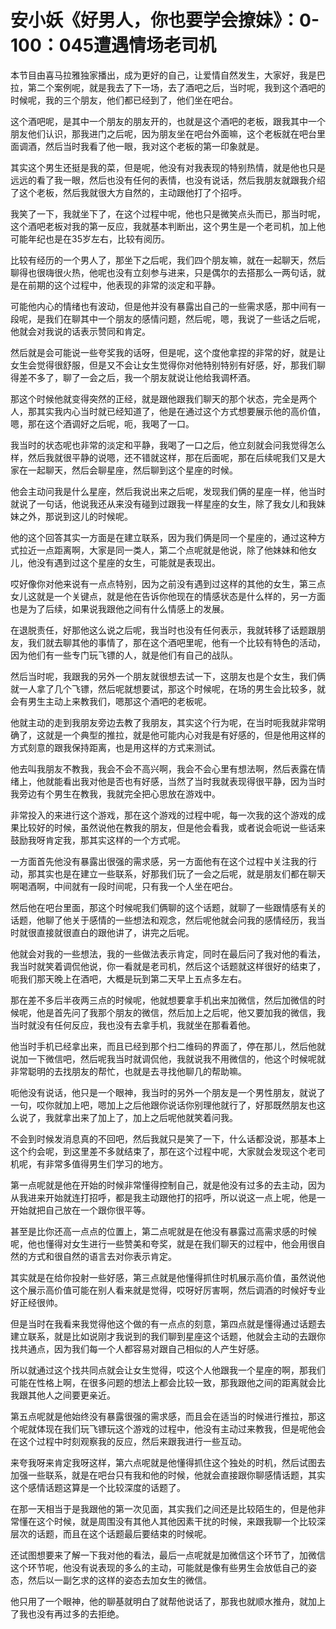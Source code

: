 # 安小妖《好男人，你也要学会撩妹》：0-100：045遭遇情场老司机

本节目由喜马拉雅独家播出，成为更好的自己，让爱情自然发生，大家好，我是巴拉，第二个案例呢，就是我去了下一场，去了酒吧之后，当时呢，我到这个酒吧的时候呢，我的三个朋友，他们都已经到了，他们坐在吧台。

这个酒吧呢，是其中一个朋友的朋友开的，也就是这个酒吧的老板，跟我其中一个朋友他们认识，那我进门之后呢，因为朋友坐在吧台外面嘛，这个老板就在吧台里面调酒，然后当时我看了他一眼，我对这个老板的第一印象就是。

其实这个男生还挺是我的菜，但是呢，他没有对我表现的特别热情，就是他也只是远远的看了我一眼，然后也没有任何的表情，也没有说话，然后我朋友就跟我介绍了这个老板，然后我就很大方自然的，主动跟他打了个招呼。

我笑了一下，我就坐下了，在这个过程中呢，他也只是微笑点头而已，那当时呢，这个酒吧老板对我的第一反应，我就基本判断出，这个男生是一个老司机，加上他可能年纪也是在35岁左右，比较有阅历。

比较有经历的一个男人了，那坐下之后呢，我们四个朋友嘛，就在一起聊天，然后聊得也很嗨很火热，他呢也没有立刻参与进来，只是偶尔的去搭那么一两句话，就是在前期的这个过程中，他表现的非常的淡定和平静。

可能他内心的情绪也有波动，但是他并没有暴露出自己的一些需求感，那中间有一段呢，是我们在聊其中一个朋友的感情问题，然后呢，嗯，我说了一些话之后呢，他就会对我说的话表示赞同和肯定。

然后就是会可能说一些夸奖我的话呀，但是呢，这个度他拿捏的非常的好，就是让女生会觉得很舒服，但是又不会让女生觉得你对他特别特别有好感，好，那我们聊得差不多了，聊了一会之后，我一个朋友就说让他给我调杯酒。

那这个时候他就变得突然的正经，就是跟他跟我们聊天的那个状态，完全是两个人，那其实我内心当时就已经知道了，他是在通过这个方式想要展示他的高价值，嗯，那在这个酒调好之后呢，呃，我喝了一口。

我当时的状态呢也非常的淡定和平静，我喝了一口之后，他立刻就会问我觉得怎么样，然后我就很平静的说嗯，还不错就这样，那在后面呢，那在后续呢我们又是大家在一起聊天，然后会聊星座，然后聊到这个星座的时候。

他会主动问我是什么星座，然后我说出来之后呢，发现我们俩的星座一样，他当时就说了一句话，他说我还从来没有碰到过跟我一样星座的女生，除了我女儿和我妹妹之外，那说到这儿的时候呢。

他的这个回答其实一方面是在建立联系，因为我们俩是同一个星座的，通过这种方式拉近一点距离啊，大家是同一类人，第二个点呢就是他说，除了他妹妹和他女儿，他没有遇到过这个星座的女生，可能就是表现出。

哎好像你对他来说有一点点特别，因为之前没有遇到过这样的其他的女生，第三点女儿这就是一个关键点，就是他在告诉你他现在的情感状态是什么样的，另一方面也是为了后续，如果说我跟他之间有什么情感上的发展。

在退脱责任，好那他这么说之后呢，我当时也没有任何表示，我就转移了话题跟朋友，我们就去聊其他的事情了，那在这个酒吧里呢，他有一个比较有特色的活动，因为他们有一些专门玩飞镖的人，就是他们有自己的战队。

然后当时呢，我跟我的另外一个朋友就很想去试一下，这朋友也是个女生，我们俩就一人拿了几个飞镖，然后呢就想要试，那这个时候呢，在场的男生会比较多，就会有男生主动上来教我们，嗯那这个酒吧的老板呢。

他就主动的走到我朋友旁边去教了我朋友，其实这个行为呢，在当时呃我就非常明确了，这就是一个典型的推拉，就是他可能内心对我是有好感的，但是他用这样的方式刻意的跟我保持距离，也是用这样的方式来测试。

他去叫我朋友不教我，我会不会不高兴啊，我会不会心里有想法啊，然后表露在情绪上，他就能看出我对他是否也有好感，当然了当时我就表现得很平静，因为当时我旁边有个男生在教我，我就完全把心思放在游戏中。

非常投入的来进行这个游戏，那在这个游戏的过程中呢，每一次我的这个游戏的成果比较好的时候，虽然说他在教我的朋友，但是他会看我，或者说会呃说一些话来鼓励我呀肯定我，那其实这样的一个方式呢。

一方面首先他没有暴露出很强的需求感，另一方面他有在这个过程中关注我的行动，那其实也是在建立一些联系，好那我们玩了一会之后呢，就是朋友们都在聊天啊喝酒啊，中间就有一段时间呢，只有我一个人坐在吧台。

然后他在吧台里面，那这个时候呢我们俩聊的这个话题，就聊了一些跟情感有关的话题，他聊了他关于感情的一些想法和观念，然后呢他就会问我的感情经历，我当时就很直接就很直白的跟他讲了，讲完之后呢。

他就会对我的一些想法，我的一些做法表示肯定，同时在最后问了我对他的看法，我当时就笑着调侃他说，你一看就是老司机，然后这个话题就这样很好的结束了，呃我们那天晚上在酒吧，大概是玩到第二天早上五点多左右。

那在差不多后半夜两三点的时候呢，他就想要拿手机出来加微信，然后加微信的时候呢，他是首先问了我那个朋友的微信，然后加上之后呢，他又要加我的微信，我当时就没有任何反应，我也没有去拿手机，我就坐在那看着他。

他当时手机已经拿出来，而且已经到那个扫二维码的界面了，停在那儿，然后他就说加一下微信吧，然后呢我当时就调侃他，我就说我不用微信的，他这个时候呢就非常聪明的去找朋友的帮忙，也就是去寻找他聊几的帮助嘛。

呃他没有说话，他只是一个眼神，我当时的另外一个朋友是一个男性朋友，就说了一句，哎你就加上吧，嗯加上之后他跟你说话你别理他就行了，好那既然朋友也这么说了，我就拿出来了加上了，加上之后呢他就笑着问我。

不会到时候发消息真的不回吧，然后我就只是笑了一下，什么话都没说，那基本上这个约会呢，到这里差不多就结束了，那在这个过程中呢，大家就会发现这个老司机呢，有非常多值得男生们学习的地方。

第一点呢就是他在开始的时候非常懂得控制自己，就是他没有过多的去主动，因为从我进来开始就连打招呼，都是我主动跟他打的招呼，所以说这一点上呢，他是一开始就把自己放在一个跟你很平等。

甚至是比你还高一点点的位置上，第二点呢就是在他没有暴露过高需求感的时候呢，他也懂得对女生进行一些赞美和夸奖，就是在我们聊天的过程中，他会用很自然的方式和很自然的语言去对你表示肯定。

其实就是在给你投射一些好感，第三点就是他懂得抓住时机展示高价值，虽然说他这个展示高价值可能在别人看来就是觉得，哎呀好厉害啊，然后调酒的时候好专业好正经很帅。

但是当时在我看来我觉得他这个做的有一点点的刻意，第四点就是懂得通过话题去建立联系，就是比如说刚才我说到的我们聊到星座这个话题，他就会主动的去跟你找共通点，因为我们每一个人都容易对跟自己相似的人产生好感。

所以就通过这个找共同点就会让女生觉得，哎这个人他跟我一个星座的啊，那我们可能在性格上啊，在很多问题的想法上都会比较一致，那我跟他之间的距离就会比我跟其他人之间要更亲近。

第五点呢就是他始终没有暴露很强的需求感，而且会在适当的时候进行推拉，那这个呢就体现在我们玩飞镖玩这个游戏的过程中，他没有主动过来教我，但是呢他会在这个过程中时刻观察我的反应，然后来跟我进行一些互动。

来夸我呀来肯定我呀这样，第六点呢就是他懂得抓住这个独处的时机，然后试图去加强一些联系，就是在吧台只有我和他的时候，他就会直接跟你聊感情话题，其实这个感情话题这算是一个比较深度的话题了。

在那一天相当于是我跟他的第一次见面，其实我们之间还是比较陌生的，但是他非常懂在这个时候，就是周围没有其他人其他因素干扰的时候，来跟我聊一个比较深层次的话题，而且在这个话题最后要结束的时候呢。

还试图想要来了解一下我对他的看法，最后一点呢就是加微信这个环节了，加微信这个环节呢，他没有说表现的多么的主动，可能就是像有些男生会放低自己的姿态，然后以一副乞求的这样的姿态去加女生的微信。

他只用了一个眼神，他的聊基就明白了就帮他说话了，那我也就顺水推舟，就加上了我也没有再过多的去拒绝。